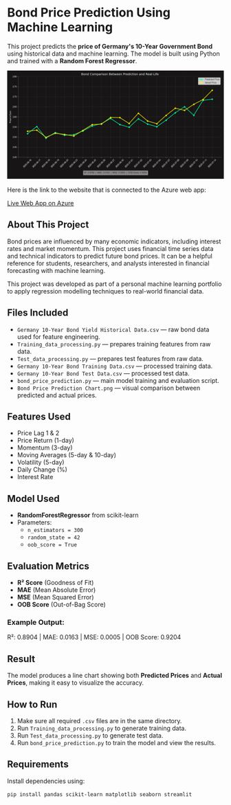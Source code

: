 # Bond Price Prediction Using Machine Learning

This project predicts the **price of Germany's 10-Year Government Bond** using historical data and machine learning. The model is built using Python and trained with a **Random Forest Regressor**.

![Bond Prediction Chart](Bond%20Price%20Prediction%20Chart.png)

Here is the link to the website that is connected to the Azure web app:

[Live Web App on Azure](bondpriceprediction-bebzgtfgbvaehbc8.southeastasia-01.azurewebsites.net)

## About This Project

Bond prices are influenced by many economic indicators, including interest rates and market momentum. This project uses financial time series data and technical indicators to predict future bond prices. It can be a helpful reference for students, researchers, and analysts interested in financial forecasting with machine learning.

This project was developed as part of a personal machine learning portfolio to apply regression modelling techniques to real-world financial data.

## Files Included

- `Germany 10-Year Bond Yield Historical Data.csv` — raw bond data used for feature engineering.
- `Training_data_processing.py` — prepares training features from raw data.
- `Test_data_processing.py` — prepares test features from raw data.
- `Germany 10-Year Bond Training Data.csv` — processed training data.
- `Germany 10-Year Bond Test Data.csv` — processed test data.
- `bond_price_prediction.py` — main model training and evaluation script.
- `Bond Price Prediction Chart.png` — visual comparison between predicted and actual prices.

## Features Used

- Price Lag 1 & 2
- Price Return (1-day)
- Momentum (3-day)
- Moving Averages (5-day & 10-day)
- Volatility (5-day)
- Daily Change (%)
- Interest Rate

## Model Used

- **RandomForestRegressor** from scikit-learn  
- Parameters:
  - `n_estimators = 300`
  - `random_state = 42`
  - `oob_score = True`

## Evaluation Metrics

- **R² Score** (Goodness of Fit)
- **MAE** (Mean Absolute Error)
- **MSE** (Mean Squared Error)
- **OOB Score** (Out-of-Bag Score)

### Example Output:

R²: 0.8904 | MAE: 0.0163 | MSE: 0.0005 | OOB Score: 0.9204

## Result

The model produces a line chart showing both **Predicted Prices** and **Actual Prices**, making it easy to visualize the accuracy.

## How to Run

1. Make sure all required `.csv` files are in the same directory.
2. Run `Training_data_processing.py` to generate training data.
3. Run `Test_data_processing.py` to generate test data.
4. Run `bond_price_prediction.py` to train the model and view the results.

## Requirements

Install dependencies using:
```bash
pip install pandas scikit-learn matplotlib seaborn streamlit
```
